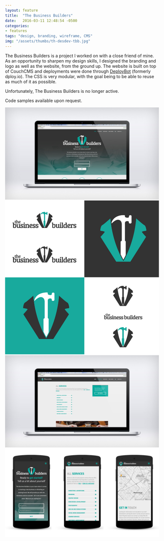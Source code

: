 ```yaml
---
layout: feature
title:  "The Business Builders"
date:   2016-03-11 12:48:54 -0500
categories:
- features
tags: "design, branding, wireframe, CMS"
img: "/assets/thumbs/th-desdev-tbb.jpg"
---
```


The Business Builders is a project I worked on with a close friend of mine. As an opportunity to sharpen my design skills, I designed the branding and logo as well as the website, from the ground up. The website is built on top of CouchCMS and deployments were done through [DeployBot](http://deploybot.com/) (formerly dploy.io). The CSS is very modular, with the goal being to be able to reuse as much of it as possible. 

<!-- [View the live site here](http://thebusinessbuilders.com/) -->

Unfortunately, The Business Builders is no longer active.

Code samples available upon request.

![The Business Builders website](/assets/feature/desdev-tbb.jpg)
![The Business Builders logo](/assets/feature/desdev-tbb-logo.jpg)
![The Business Builders website](/assets/feature/desdev-tbb2.jpg)
![The Business Builders website](/assets/feature/desdev-tbb-mobile.jpg)